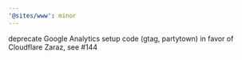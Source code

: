 ```yaml
---
'@sites/www': minor
---
```


deprecate Google Analytics setup code (gtag, partytown) in favor of Cloudflare Zaraz, see #144
